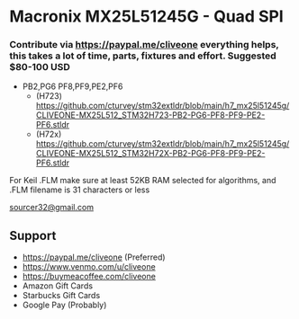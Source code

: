 # Macronix MX25L51245G - Quad SPI
### Contribute via   https://paypal.me/cliveone  everything helps, this takes a lot of time, parts, fixtures and effort. Suggested $80-100 USD

  *  PB2,PG6 PF8,PF9,PE2,PF6
     *  (H723) https://github.com/cturvey/stm32extldr/blob/main/h7_mx25l51245g/CLIVEONE-MX25L512_STM32H723-PB2-PG6-PF8-PF9-PE2-PF6.stldr
     *  (H72x) https://github.com/cturvey/stm32extldr/blob/main/h7_mx25l51245g/CLIVEONE-MX25L512_STM32H72X-PB2-PG6-PF8-PF9-PE2-PF6.stldr

For Keil .FLM make sure at least 52KB RAM selected for algorithms, and .FLM filename is 31 characters or less

 sourcer32@gmail.com
 
##  Support
 
  *  https://paypal.me/cliveone (Preferred)
  *  https://www.venmo.com/u/cliveone
  *  https://buymeacoffee.com/cliveone
  *  Amazon Gift Cards
  *  Starbucks Gift Cards
  *  Google Pay (Probably) 
